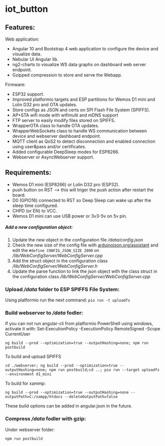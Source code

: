 # iot_button

## Features:

Web application:
* Angular 10 and Bootstrap 4 web application to configure the device and visualize data.
* Nebular UI Angular lib.
* ng2-charts to visualize WS data graphs on dashboard web server endpoint.
* Gzipped compression to store and serve the Webapp.

Firmware:
* ESP32 support.
* Improved platformio targets and ESP partitions for Wemos D1 mini and Lolin D32 pro and OTA updates.
* Store configs as JSON and certs on SPI Flash File System (SPIFFS).
* AP+STA wifi mode with wifimulti and mDNS support
* FTP server to easily modify files stored on SPIFFS.
* WrapperOTA class to handle OTA updates.
* WrapperWebSockets class to handle WS communication between device and webserver dashboard endpoint.
* MQTT client as QoS2 to detect disconnection and enabled connection using user&pass and/or certificates.
* Added configurable DeepSleep modes for ESP8266.
* Webserver or AsyncWebserver support.

## Requirements:

* Wemos D1 mini (ESP8266) or Lolin D32 pro (ESP32).
* push button on RST --> this will triger the push action after restart the board.
* D0 (GPIO16) connected to RST so Deep Sleep can wake up after the sleep time configured.
* CHPD (or EN) to VCC.
* Wemos D1 mini can use USB power or 3v3-5v on 5v pin.

##### Add a new configuration object:
1. Update the new object in the  configuration file _/data/config.json_
2. Check the new size of the config file with [arduinojson.org/assistant](arduinojson.org/assistant) and edit the `#define CONFIG_JSON_SIZE 2000` on _/lib/WebConfigServer/WebConfigServer.cpp_
3. Add the struct object in the configuration class _/lib/WebConfigServer/WebConfigServer.h_
4. Update the parse function to link the json object with the class struct in the configuration class _/lib/WebConfigServer/WebConfigServer.cpp_

### Upload _/data_ folder to ESP SPIFFS File System:

Using platformio run the next command: `pio run -t uploadfs`


### Build webserver to _/data_ fodler:
If you can not run angular-cli from platformio PowerShell using windows, activate it with:
Set-ExecutionPolicy -ExecutionPolicy RemoteSigned -Scope CurrentUser

```console
ng build --prod --optimization=true --outputHashing=none; npm run postbuild
```

To build and upload SPIFFS
```console
cd ./webserver; ng build --prod --optimization=true --outputHashing=none; npm run postbuild;cd ..; pio run --target uploadfs --environment d1_mini
```

To build for xammp:
```console
ng build --prod --optimization=true --outputHashing=none --outputPath=C:/xampp/htdocs --deleteOutputPath=false
```

These build options can be added in angular.json in the future.

### Compress _/data_ fodler with gzip:
Under webserver folder:

```console
npm run postbuild
```
